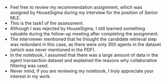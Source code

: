 - Feel free to review my recommendation assignment, which was assigned by HouseSigma during my interview for the position of Senior MLE.
- This is the task1 of the assessment.
- Although I was rejected by HouseSigma, I still learned something valuable during the follow-up meeting after completing the assignment.
- The interviewer mentioned that he thought the candidate retrieval step was redundant in this case, as there were only 300 agents in the dataset (which was never mentioned in the PDF).
- In the notebook, I assumed that there was a large amount of data in the agent transaction dataset and explained the reasons why collaborative filtering was used.
- Never mind, if you are reviewing my notebook, I truly appreciate your interest in my work.
